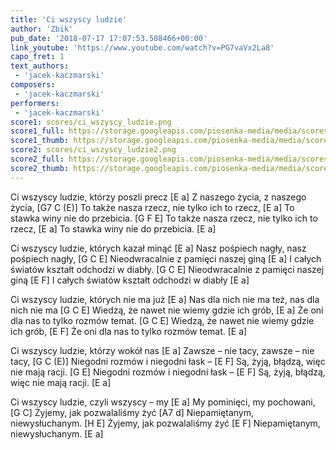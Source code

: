 ```yaml
---
title: 'Ci wszyscy ludzie'
author: 'Zbik'
pub_date: '2018-07-17 17:07:53.508466+00:00'
link_youtube: 'https://www.youtube.com/watch?v=PG7vaVx2La8'
capo_fret: 1
text_authors:
 - 'jacek-kaczmarski'
composers:
 - 'jacek-kaczmarski'
performers:
 - 'jacek-kaczmarski'
score1: scores/ci_wszyscy_ludzie.png
score1_full: https://storage.googleapis.com/piosenka-media/media/scores/ci_wszyscy_ludzie.png
score1_thumb: https://storage.googleapis.com/piosenka-media/media/scores/ci_wszyscy_ludzie.png.180x0_q85_upscale.png
score2: scores/ci_wszyscy_ludzie2.png
score2_full: https://storage.googleapis.com/piosenka-media/media/scores/ci_wszyscy_ludzie2.png
score2_thumb: https://storage.googleapis.com/piosenka-media/media/scores/ci_wszyscy_ludzie2.png.180x0_q85_upscale.png
---
```


Ci wszyscy ludzie, którzy poszli precz [E a]
Z naszego życia, z naszego życia, [G7 C (E)]
To także nasza rzecz, nie tylko ich to rzecz, [E a]
To stawka winy nie do przebicia. [G F E]
To także nasza rzecz, nie tylko ich to rzecz, [E a]
To stawka winy nie do przebicia. [E a]

Ci wszyscy ludzie, których kazał minąć [E a]
Nasz pośpiech nagły, nasz pośpiech nagły, [G C E]
Nieodwracalnie z pamięci naszej giną [E a]
I całych światów kształt odchodzi w diabły. [G C E]
Nieodwracalnie z pamięci naszej giną [E F]
I całych światów kształt odchodzi w diabły [E a]

Ci wszyscy ludzie, których nie ma już [E a]
Nas dla nich nie ma też, nas dla nich nie ma [G C E]
Wiedzą, że nawet nie wiemy gdzie ich grób, [E a]
Że oni dla nas to tylko rozmów temat. [G C E]
Wiedzą, że nawet nie wiemy gdzie ich grób, [E F]
Że oni dla nas to tylko rozmów temat. [E a]

Ci wszyscy ludzie, którzy wokół nas [E a]
Zawsze – nie tacy, zawsze – nie tacy, [G C (E)]
Niegodni rozmów i niegodni łask – [E F]
Są, żyją, błądzą, więc nie mają racji. [G E]
Niegodni rozmów i niegodni łask – [E F]
Są, żyją, błądzą, więc nie mają racji. [E a]

Ci wszyscy ludzie, czyli wszyscy – my [E a]
My pominięci, my pochowani, [G C]
Żyjemy, jak pozwalaliśmy żyć [A7 d]
Niepamiętanym, niewysłuchanym. [H E]
Żyjemy, jak pozwalaliśmy żyć [E F]
Niepamiętanym, niewysłuchanym. [E a]